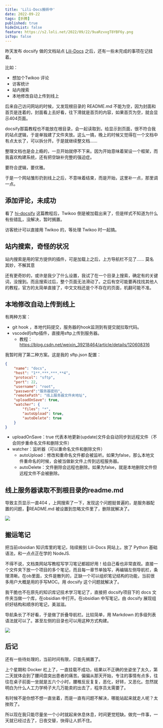 ```yaml
---
title: 'Lili-Docs搬砖中'
date: 2022-09-22
tags: [折腾]
published: true
hideInList: false
feature: https://s2.loli.net/2022/09/22/9uaRzvxgT8YBF6y.png
isTop: false
---
```

昨天发布 docsify 做的文档站点 [Lili-Docs](http://docs.lillianwho.com/#/) 之后，还有一些未完成的事项在记挂着。

<!--more-->

比如：
- 想加个Twikoo 评论
- 访客统计
- 站内搜索
- 本地修改自动上传到线上

后来自己访问网站的时候，又发现根目录的 README.md 不能为空，因为封面和首页是连着的，封面看上去好看，往下滑就是首页的内容，如果首页为空，就会显示404页面。

docsify那篇教程也不能放在根目录，会一起读取到，给显示到页面，很不符合我的站点逻辑，于是单独建了文件夹放。这么一搞，晚上的时候又觉得在一个文档中有点太长了，可以拆分开。于是就继续整文档......

整理文档也是会上瘾的，一旦开始就停不下来。因为开始意味着架设一个框架，而我喜欢构建系统，还有把空缺补完整的强迫症。

要符合逻辑，要优雅。

于是一个网站雏形扔到线上之后，不意味着结束，而是开始，这里补一点，那里调一点。

## 添加评论，未成功

看了 [hi-docsify](https://immmmm.com/hi-docsify/) 这篇教程后，Twikoo 倒是被加载出来了，但是样式不知道为什么有些错乱，没解决，暂时搁置。

访客统计可以直接用 Twikoo 的，等处理 Twikoo 时一起搞。

## 站内搜索，奇怪的状况

站内搜索是用的官方提供的插件，可是加载上之后，上方导航栏不见了...... 莫名其妙，不解其意

还有更奇妙的，或许是我少了什么设置，我试了在一个目录上搜索，确定有的关键词，没搜到。而且搜索过后，整个页面无法滑动了。之后有空可能要再找找其他人的教程，官方的太简单直接了，中文文档还是个不存在的页面，机翻可能不准。

## 本地修改自动上传到线上

有两种方案：
- git hook ，本地代码提交，服务器的hook监测到有提交就拉取代码。
- vscode的sftp插件，直接用sftp上传到服务器。
	- 教程：https://blog.csdn.net/weixin_39218464/article/details/120608316

我暂时用了第二种方案。这是我的 sftp.json 配置：

```json
{
    "name": "docs",
    "host": "1**.***.***.**4",
    "protocol": "sftp",
    "port": 22,
    "username": "root", 
    "password":"服务器密码",
    "remotePath": "线上服务器文件夹地址",
    "uploadOnSave": true,
    "watcher": {
        "files": "*",
        "autoUpload": true,
        "autoDelete": true
    }
}
```

- uploadOnSave：true 代表本地更新(update)文件会自动同步到远程文件（不会同步重命名文件和删除文件）
- watcher：监听器（可以重命名文件和删除文件）
    - autoUpload：修改和重命名文件都会被监听。如果为false，那么本地文件重命名的时候，会被当做新文件上传到远程服务器。
    - autoDelete：文件删除会远程也删除。如果为false，就是本地删除文件但远程文件不会被删除。

## 线上服务器读取不到根目录的readme.md

导致主页显示一直404 ，上网搜索了一下，发现这个问题挺普遍的，是服务器配置的问题，README.md 被设置到忽略文件里了，删除就解决了。

![](https://s2.loli.net/2022/09/22/kVWc74rFaxLmusn.png)

## 搬运笔记

把当前obsidian 知识库里的笔记，陆续搬到 Lili-Docs 网站上。放了 Python 基础语法，和一点点正在学的 NodeJS.

不得不说，文档类网站写教程写学习笔记都超好用！给自己看也非常直观。直接一个文件夹下放一个项目的多个笔记，而且每一章节单独写，再编辑左侧导航栏，条理清晰。在ob里面，文件是散列的，正缺一个可以组织笔记结构的功能，当前很多用户大概是用的手写MOC。用 docsify 这个问题就解决了。

我干脆也不在原先的知识库记技术学习笔记了，直接把 docsify项目下的 docs 文件夹当做一个库，在obsidian 中打开。在obsidian 中写笔记，由 docsify 展现组织好结构和顺序的笔记，美滋滋。

导航条长了不好看，于是做了折叠导航栏。比较简单，用 Markdown 的多级列表语法就可以了。甚至左侧的目录也可以用这种方式构建。

![](https://s2.loli.net/2022/09/22/9uaRzvxgT8YBF6y.png)



## 后记

还有一些待处理的，当前时间有限，只能先搁置了。

上个星期和 Docker 杠上了，一直挂载不成功，结果以不正确的坐姿坐了太久，第二天就体会到了腰间盘突出患者的痛苦。偏偏从那天开始，专注的事情有点多，往往在桌子前面一坐就是五六个小时，腰椎反反复复，恶化，好转，又恶化。忽然就明白为什么人工力学椅子大几万能卖的出去了，程序员太需要了。

有时候不是你想不想一直坐着，而是一直有问题不解决，哪能站起来就走人呢？太挫败了。

所以现在我只能尽量坐一个小时就起来休息休息，时间更觉短缺。做完一件事，一天就已经过去了，日夜交替，快得让人抓不住。


